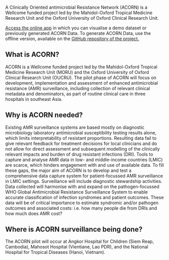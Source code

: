 A Clinically Oriented antimicrobial Resistance Network (ACORN) is a Wellcome funded project led by the Mahidol-Oxford Tropical Medicine Research Unit and the Oxford University of Oxford Clinical Research Unit.

[Access the online app](https://moru.shinyapps.io/acornamr/) in which you can visualise a demo dataset or previously generated ACORN Data. 
To generate ACORN Data, use the offline version, available on the [GitHub repository of the project.](https://github.com/ocelhay/ACORN)

## What is ACORN? 

ACORN is a Wellcome funded project led by the Mahidol-Oxford Tropical Medicine Research Unit (MORU) and the Oxford University of Oxford Clinical Research Unit (OUCRU). The pilot phase of ACORN will focus on development, implementation and assessment of enhanced antimicrobial resistance (AMR) surveillance, including collection of relevant clinical metadata and denominators, as part of routine clinical care in three hospitals in southeast Asia.

## Why is ACORN needed? 

Existing AMR surveillance systems are based mostly on diagnostic microbiology laboratory antimicrobial susceptibility testing results alone, which limits interpretability of resistant proportions. Resulting data fail to give relevant feedback for treatment decisions for local clinicians and do not allow for direct assessment and subsequent modelling of the clinically relevant impacts and burden of drug resistant infections (DRI). Tools to capture and analyse AMR data in low- and middle-income countries (LMIC) are scarce, which hinders engagement with and use of available data.
To fill these gaps, the major aim of ACORN is to develop and test a comprehensive data capture system for patient-focussed AMR surveillance in LMIC settings. Surveillance will include diagnostic stewardship activities. Data collected will harmonise with and expand on the pathogen-focussed WHO Global Antimicrobial Resistance Surveillance System to enable accurate classification of infection syndromes and patient outcomes. These data will be of critical importance to estimate syndromic and/or pathogen outcomes and associated costs: i.e. how many people die from DRIs and how much does AMR cost?

## Where is ACORN surveillance being done? 

The ACORN pilot will occur at Angkor Hospital for Children (Siem Reap, Cambodia), Mahosot Hospital (Vientiane, Lao PDR), and the National Hospital for Tropical Diseases (Hanoi, Vietnam).



